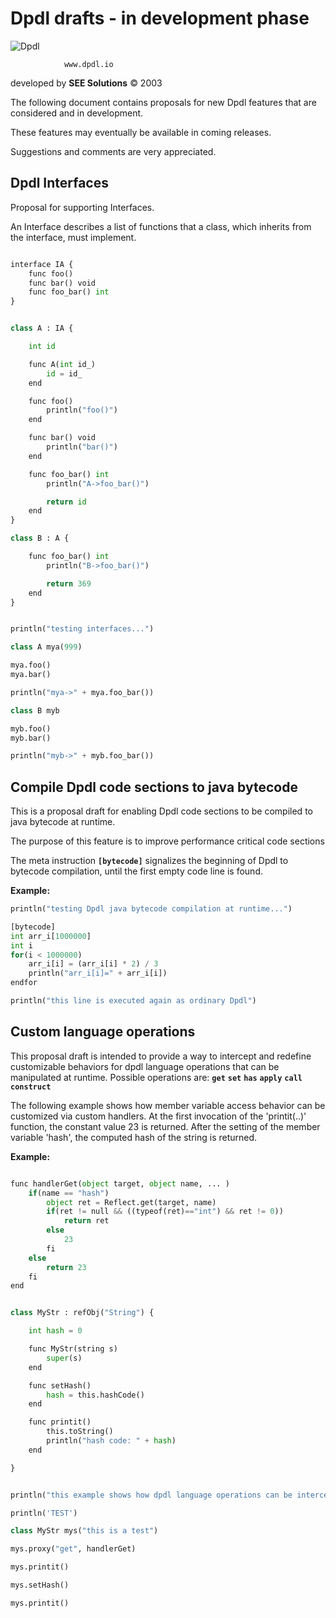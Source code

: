 # Dpdl drafts - in development phase

![Dpdl](https://www.dpdl.io/images/dpdl-io.png)

				www.dpdl.io

	
developed by
**SEE Solutions**
&copy; 2003

The following document contains proposals for new Dpdl features that are considered and in development.

These features may eventually be available in coming releases.

Suggestions and comments are very appreciated.



## Dpdl Interfaces

Proposal for supporting Interfaces.

An Interface describes a list of functions that a class, which inherits from the interface, must implement.

```python

interface IA {
	func foo()
	func bar() void
	func foo_bar() int
}


class A : IA {

	int id

	func A(int id_)
		id = id_
	end

	func foo()
		println("foo()")
	end

	func bar() void
		println("bar()")
	end

	func foo_bar() int
		println("A->foo_bar()")

		return id
	end
}

class B : A {

	func foo_bar() int
		println("B->foo_bar()")

		return 369
	end
}


println("testing interfaces...")

class A mya(999)

mya.foo()
mya.bar()

println("mya->" + mya.foo_bar())

class B myb

myb.foo()
myb.bar()

println("myb->" + myb.foo_bar())
```

## Compile Dpdl code sections to java bytecode


This is a proposal draft for enabling Dpdl code sections to be compiled to java bytecode at runtime.

The purpose of this feature is to improve performance critical code sections

The meta instruction **`[bytecode]`** signalizes the beginning of Dpdl to bytecode compilation, until the first empty code line is found.

**Example:**

```python
println("testing Dpdl java bytecode compilation at runtime...")

[bytecode]
int arr_i[1000000]
int i
for(i < 1000000)
	arr_i[i] = (arr_i[i] * 2) / 3
	println("arr_i[i]=" + arr_i[i])
endfor

println("this line is executed again as ordinary Dpdl")
```

## Custom language operations

This proposal draft is intended to provide a way to intercept and redefine customizable behaviors for dpdl language operations that can be manipulated at runtime. Possible operations are: **`get`** **`set`** **`has`** **`apply`** **`call`** **`construct`** 

The following example shows how member variable access behavior can be customized via custom handlers. At the first invocation of the 'printit(..)' function, the constant value 23 is returned. After the setting of the member variable 'hash', the computed hash of the string is returned.

**Example:**

```python

func handlerGet(object target, object name, ... )
	if(name == "hash")
		object ret = Reflect.get(target, name)
		if(ret != null && ((typeof(ret)=="int") && ret != 0))
			return ret
		else
			23
		fi
	else
		return 23
	fi
end


class MyStr : refObj("String") {

	int hash = 0

	func MyStr(string s)
		super(s)
	end

	func setHash()
		hash = this.hashCode()
	end

	func printit()
		this.toString()
		println("hash code: " + hash)
	end

}


println("this example shows how dpdl language operations can be intercepted and redefined...")

println('TEST')

class MyStr mys("this is a test")

mys.proxy("get", handlerGet)

mys.printit()

mys.setHash()

mys.printit()
```


